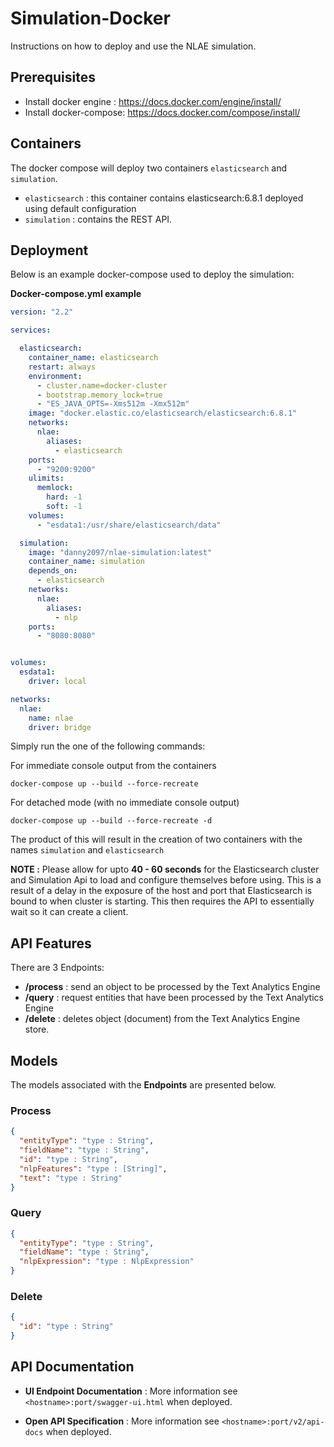 # Simulation-Docker

Instructions on how to deploy and use the NLAE simulation.

## Prerequisites
- Install docker engine : https://docs.docker.com/engine/install/
- Install docker-compose: https://docs.docker.com/compose/install/

## Containers
The docker compose will deploy two containers `elasticsearch` and `simulation`.
- `elasticsearch` : this container contains elasticsearch:6.8.1 deployed using default configuration
- `simulation`    : contains the REST API.

## Deployment

Below is an example docker-compose used to deploy the simulation:

**Docker-compose.yml example**

```yml
version: "2.2"

services:

  elasticsearch:
    container_name: elasticsearch
    restart: always
    environment:
      - cluster.name=docker-cluster
      - bootstrap.memory_lock=true
      - "ES_JAVA_OPTS=-Xms512m -Xmx512m"
    image: "docker.elastic.co/elasticsearch/elasticsearch:6.8.1"
    networks:
      nlae:
        aliases:
          - elasticsearch
    ports:
      - "9200:9200"
    ulimits:
      memlock:
        hard: -1
        soft: -1
    volumes:
      - "esdata1:/usr/share/elasticsearch/data"

  simulation:
    image: "danny2097/nlae-simulation:latest"
    container_name: simulation
    depends_on:
      - elasticsearch
    networks:
      nlae:
        aliases:
          - nlp
    ports:
      - "8080:8080"


volumes:
  esdata1:
    driver: local

networks:
  nlae:
    name: nlae
    driver: bridge

```



Simply run the one of the following commands:

For immediate console output from the containers

```
docker-compose up --build --force-recreate
```

For detached mode (with no immediate console output)

```
docker-compose up --build --force-recreate -d
```


The product of this will result in the creation of two containers with the names `simulation` and `elasticsearch`


**NOTE :** Please allow for upto **40 - 60 seconds** for the Elasticsearch cluster and Simulation Api to load and configure themselves before using. This is a result of a delay in the exposure of the host and port that Elasticsearch is bound to when cluster is starting. This then requires the API to essentially wait so it can create a client.   


## API Features

There are 3 Endpoints:
- **/process** : send an object to be processed by the Text Analytics Engine 
- **/query** : request entities that have been processed by the Text Analytics Engine 
- **/delete** : deletes object (document) from the Text Analytics Engine store.

## Models

The models associated with the **Endpoints** are presented below.

### Process

```json
{
  "entityType": "type : String",
  "fieldName": "type : String",
  "id": "type : String",
  "nlpFeatures": "type : [String]",
  "text": "type : String"
}
```

### Query

```json
{
  "entityType": "type : String",
  "fieldName": "type : String",
  "nlpExpression": "type : NlpExpression"
}
```

### Delete

```json
{
  "id": "type : String"
}
```

## API Documentation

- __**UI Endpoint Documentation**__ :
  More information see `<hostname>:port/swagger-ui.html` when deployed.

- __**Open API Specification**__ : More information see `<hostname>:port/v2/api-docs` when deployed.
